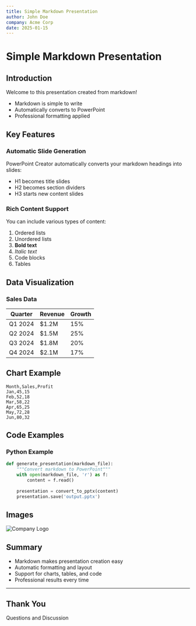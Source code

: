 ```yaml
---
title: Simple Markdown Presentation
author: John Doe
company: Acme Corp
date: 2025-01-15
---
```


# Simple Markdown Presentation

## Introduction

Welcome to this presentation created from markdown!

- Markdown is simple to write
- Automatically converts to PowerPoint
- Professional formatting applied

## Key Features

### Automatic Slide Generation

PowerPoint Creator automatically converts your markdown headings into slides:

- H1 becomes title slides
- H2 becomes section dividers
- H3 starts new content slides

### Rich Content Support

You can include various types of content:

1. Ordered lists
2. Unordered lists
3. **Bold text**
4. *Italic text*
5. Code blocks
6. Tables

## Data Visualization

### Sales Data

| Quarter | Revenue | Growth |
|---------|---------|--------|
| Q1 2024 | $1.2M   | 15%    |
| Q2 2024 | $1.5M   | 25%    |
| Q3 2024 | $1.8M   | 20%    |
| Q4 2024 | $2.1M   | 17%    |

## Chart Example

```csv
Month,Sales,Profit
Jan,45,15
Feb,52,18
Mar,58,22
Apr,65,25
May,72,28
Jun,80,32
```

## Code Examples

### Python Example

```python
def generate_presentation(markdown_file):
    """Convert markdown to PowerPoint"""
    with open(markdown_file, 'r') as f:
        content = f.read()
    
    presentation = convert_to_pptx(content)
    presentation.save('output.pptx')
```

## Images

![Company Logo](https://via.placeholder.com/400x200)

## Summary

- Markdown makes presentation creation easy
- Automatic formatting and layout
- Support for charts, tables, and code
- Professional results every time

---

## Thank You

Questions and Discussion

<!-- notes: Remember to emphasize the simplicity of markdown -->